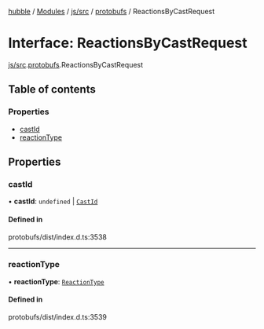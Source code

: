 [hubble](../README.md) / [Modules](../modules.md) / [js/src](../modules/js_src.md) / [protobufs](../modules/js_src.protobufs.md) / ReactionsByCastRequest

# Interface: ReactionsByCastRequest

[js/src](../modules/js_src.md).[protobufs](../modules/js_src.protobufs.md).ReactionsByCastRequest

## Table of contents

### Properties

- [castId](js_src.protobufs.ReactionsByCastRequest.md#castid)
- [reactionType](js_src.protobufs.ReactionsByCastRequest.md#reactiontype)

## Properties

### castId

• **castId**: `undefined` \| [`CastId`](../modules/js_src.protobufs.md#castid)

#### Defined in

protobufs/dist/index.d.ts:3538

___

### reactionType

• **reactionType**: [`ReactionType`](../enums/js_src.protobufs.ReactionType.md)

#### Defined in

protobufs/dist/index.d.ts:3539

